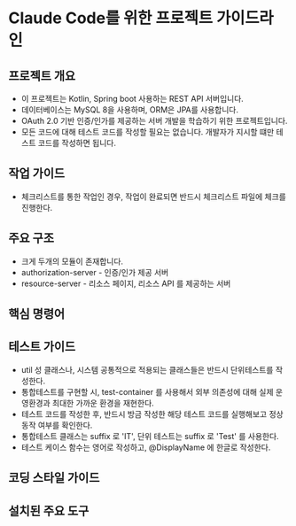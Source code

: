 # Claude Code를 위한 프로젝트 가이드라인

## 프로젝트 개요
- 이 프로젝트는 Kotlin, Spring boot 사용하는 REST API 서버입니다.
- 데이터베이스는 MySQL 8을 사용하며, ORM은 JPA를 사용합니다.
- OAuth 2.0 기반 인증/인가를 제공하는 서버 개발을 학습하기 위한 프로젝트입니다.
- 모든 코드에 대해 테스트 코드를 작성할 필요는 없습니다. 개발자가 지시할 떄만 테스트 코드를 작성하면 됩니다.

## 작업 가이드
- 체크리스트를 통한 작업인 경우, 작업이 완료되면 반드시 체크리스트 파일에 체크를 진행한다.

## 주요 구조
- 크게 두개의 모듈이 존재합니다.
- authorization-server - 인증/인가 제공 서버
- resource-server - 리소스 페이지, 리소스 API 를 제공하는 서버

## 핵심 명령어

## 테스트 가이드
- util 성 클래스나, 시스템 공통적으로 적용되는 클래스들은 반드시 단위테스트를 작성한다.
- 통합테스트를 구현할 시, test-container 를 사용해서 외부 의존성에 대해 실제 운영환경과 최대한 가까운 환경을 재현한다.
- 테스트 코드를 작성한 후, 반드시 방금 작성한 해당 테스트 코드를 실행해보고 정상동작 여부를 확인한다.
- 통합테스트 클래스는 suffix 로 'IT', 단위 테스트는 suffix 로 'Test' 를 사용한다.
- 테스트 케이스 함수는 영어로 작성하고, @DisplayName 에 한글로 작성한다.

## 코딩 스타일 가이드

## 설치된 주요 도구